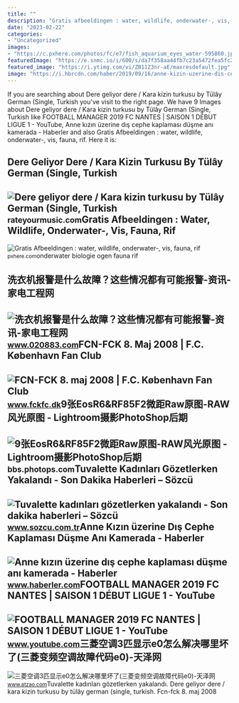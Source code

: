 ```yaml
---
title: ""
description: "Gratis afbeeldingen : water, wildlife, onderwater-, vis, fauna, rif"
date: "2023-02-22"
categories:
- "Uncategorized"
images:
- "https://c.pxhere.com/photos/fc/e7/fish_aquarium_eyes_water-595860.jpg!d"
featuredImage: "https://e.snmc.io/i/600/s/da7f358aa44fb7c23a5472fea5fc25c6/7535320/tulay-german-dere-geliyor-dere-kara-kizin-turkusu-Cover-Art.jpg"
featured_image: "https://i.ytimg.com/vi/ZB11Z3nr-aE/maxresdefault.jpg"
image: "https://i.hbrcdn.com/haber/2019/09/16/anne-kizin-uzerine-dis-cephe-kaplamasi-dusme-12428539_local.jpg"
---
```


If you are searching about Dere geliyor dere / Kara kizin turkusu by Tülây German (Single, Turkish you've visit to the right page. We have 9 Images about Dere geliyor dere / Kara kizin turkusu by Tülây German (Single, Turkish like FOOTBALL MANAGER 2019 FC NANTES | SAISON 1 DÉBUT LIGUE 1 - YouTube, Anne kızın üzerine dış cephe kaplaması düşme anı kamerada - Haberler and also Gratis Afbeeldingen : water, wildlife, onderwater-, vis, fauna, rif. Here it is:

Dere Geliyor Dere / Kara Kizin Turkusu By Tülây German (Single, Turkish
-----------------------------------------------------------------------

 ![Dere geliyor dere / Kara kizin turkusu by Tülây German (Single, Turkish](https://e.snmc.io/i/600/s/da7f358aa44fb7c23a5472fea5fc25c6/7535320/tulay-german-dere-geliyor-dere-kara-kizin-turkusu-Cover-Art.jpg) <small>rateyourmusic.com</small>Gratis Afbeeldingen : Water, Wildlife, Onderwater-, Vis, Fauna, Rif
-------------------------------------------------------------------

 ![Gratis Afbeeldingen : water, wildlife, onderwater-, vis, fauna, rif](https://c.pxhere.com/photos/fc/e7/fish_aquarium_eyes_water-595860.jpg!d) <small>pxhere.com</small>onderwater biologie ogen fauna rif

洗衣机报警是什么故障？这些情况都有可能报警-资讯-家电工程网
------------------------------

 ![洗衣机报警是什么故障？这些情况都有可能报警-资讯-家电工程网](http://img.zhixiu.net/image/cc058ba7f0c3ff41.jpg) <small>www.020883.com</small>FCN-FCK 8. Maj 2008 | F.C. København Fan Club
---------------------------------------------

 ![FCN-FCK 8. maj 2008 | F.C. København Fan Club](https://www.fckfc.dk/sites/default/files/galleri/stemning-og-kamp/2008/fcn-fck-8-maj-2008/dsc2372.jpg) <small>www.fckfc.dk</small>9张EosR6&amp;RF85F2微距Raw原图-RAW风光原图 - Lightroom摄影PhotoShop后期
----------------------------------------------------------

 ![9张EosR6&RF85F2微距Raw原图-RAW风光原图 - Lightroom摄影PhotoShop后期](http://files.photops.com:81/attachment/thumb/Mon_2101/66_668361_81929453dc093b6.jpg?988) <small>bbs.photops.com</small>Tuvalette Kadınları Gözetlerken Yakalandı - Son Dakika Haberleri – Sözcü
------------------------------------------------------------------------

 ![Tuvalette kadınları gözetlerken yakalandı - Son dakika haberleri – Sözcü](https://i01.sozcucdn.com/wp-content/uploads/2018/09/resimid_5902517.jpg) <small>www.sozcu.com.tr</small>Anne Kızın üzerine Dış Cephe Kaplaması Düşme Anı Kamerada - Haberler
--------------------------------------------------------------------

 ![Anne kızın üzerine dış cephe kaplaması düşme anı kamerada - Haberler](https://i.hbrcdn.com/haber/2019/09/16/anne-kizin-uzerine-dis-cephe-kaplamasi-dusme-12428539_local.jpg) <small>www.haberler.com</small>FOOTBALL MANAGER 2019 FC NANTES | SAISON 1 DÉBUT LIGUE 1 - YouTube
------------------------------------------------------------------

 ![FOOTBALL MANAGER 2019 FC NANTES | SAISON 1 DÉBUT LIGUE 1 - YouTube](https://i.ytimg.com/vi/ZB11Z3nr-aE/maxresdefault.jpg) <small>www.youtube.com</small>三菱空调3匹显示e0怎么解决哪里坏了(三菱变频空调故障代码e0)-天泽网
------------------------------------

 ![三菱空调3匹显示e0怎么解决哪里坏了(三菱变频空调故障代码e0)-天泽网](https://www.atzao.com/wp-content/plugins/article-with-pictures/images/baidu_hd_915907785,151314299.jpg) <small>www.atzao.com</small>Tuvalette kadınları gözetlerken yakalandı. Dere geliyor dere / kara kizin turkusu by tülây german (single, turkish. Fcn-fck 8. maj 2008
